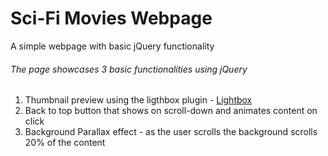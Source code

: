 # Sci-Fi Movies Webpage
A simple webpage with basic jQuery functionality

###### The page showcases 3 basic functionalities using jQuery 

1. Thumbnail preview using the ligthbox plugin - [Lightbox](http://lokeshdhakar.com/projects/lightbox2/)
2. Back to top button that shows on scroll-down and animates content on click
3. Background Parallax effect - as the user scrolls the background scrolls 20% of the content
